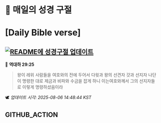 # 🙏 매일의 성경 구절
# [Daily Bible verse]
## [![README에 성경구절 업데이트](https://github.com/DONGSUKA/first_test/actions/workflows/update-readme-bible.yml/badge.svg)](https://github.com/DONGSUKA/first_test/actions/workflows/update-readme-bible.yml)
<!-- START_BIBLE_VERSE -->
📖 **역대하 29:25**
> 왕이 레위 사람들을 여호와의 전에 두어서 다윗과 왕의 선견자 갓과 선지자 나단이 명령한 대로 제금과 비파와 수금을 잡게 하니 이는여호와께서 그의 선지자들로 이렇게 명령하셨음이라

🕊️ _업데이트 시각: 2025-08-06 14:48:44 KST_
  <!-- END_BIBLE_VERSE -->
## GITHUB_ACTION
